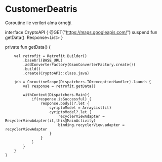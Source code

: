 # CustomerDeatris


Coroutine ile verileri alma örneği.

interface CryptoAPI {
    @GET("https://maps.googleapis.com/")
    suspend fun getData(): Response<List<CyriptoModel>>
}

 private fun getData() {

        val retrofit = Retrofit.Builder()
            .baseUrl(BASE_URL)
            .addConverterFactory(GsonConverterFactory.create())
            .build()
            .create(CryptoAPI::class.java)

        job = CoroutineScope(Dispatchers.IO+exceptionHandler).launch {
            val response = retrofit.getData()

            withContext(Dispatchers.Main){
                if(response.isSuccessful) {
                    response.body()?.let {
                        cyriptoModel = ArrayList(it)
                        cyriptoModel?.let {
                            recyclerViewAdapter = RecyclerViewAdapter(it,this@MainActivity)
                            binding.recyclerView.adapter = recyclerViewAdapter
                        }
                    }
                }
            }
        }
    }
